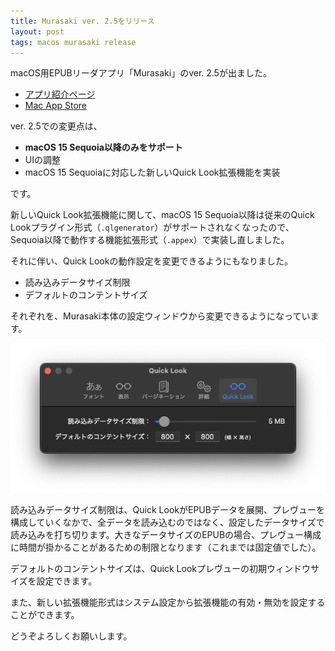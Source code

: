 ```yaml
---
title: Murasaki ver. 2.5をリリース
layout: post
tags: macos murasaki release
---
```


macOS用EPUBリーダアプリ「Murasaki」のver. 2.5が出ました。

- [アプリ紹介ページ](/mac/murasaki/)
- [Mac App Store](http://itunes.apple.com/jp/app/murasaki/id430300762?mt=12)

ver. 2.5での変更点は、

- **macOS 15 Sequoia以降のみをサポート**
- UIの調整
- macOS 15 Sequoiaに対応した新しいQuick Look拡張機能を実装

です。

新しいQuick Look拡張機能に関して、macOS 15 Sequoia以降は従来のQuick Lookプラグイン形式（`.qlgenerator`）がサポートされなくなったので、Sequoia以降で動作する機能拡張形式（`.appex`）で実装し直しました。

それに伴い、Quick Lookの動作設定を変更できるようにもなりました。

- 読み込みデータサイズ制限
- デフォルトのコンテントサイズ

それぞれを、Murasaki本体の設定ウィンドウから変更できるようになっています。

![](/blog/img/20240930/quicklook_settings_window.png)

読み込みデータサイズ制限は、Quick LookがEPUBデータを展開、プレヴューを構成していくなかで、全データを読み込むのではなく、設定したデータサイズで読み込みを打ち切ります。大きなデータサイズのEPUBの場合、プレヴュー構成に時間が掛かることがあるための制限となります（これまでは固定値でした）。

デフォルトのコンテントサイズは、Quick Lookプレヴューの初期ウィンドウサイズを設定できます。

また、新しい拡張機能形式はシステム設定から拡張機能の有効・無効を設定することができます。

どうぞよろしくお願いします。